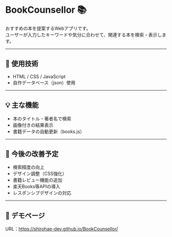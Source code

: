 # BookCounsellor 📚

おすすめの本を提案するWebアプリです。  
ユーザーが入力したキーワードや気分に合わせて、関連する本を検索・表示します。

---

## 🔧 使用技術
- HTML / CSS / JavaScript
- 自作データベース（json）使用

---

## 💡 主な機能
- 本のタイトル・著者名で検索
- 画像付きの結果表示
- 書籍データの自動更新（books.js）

---

## 🎨 今後の改善予定
- 検索精度の向上
- デザイン調整（CSS強化）
- 書籍レビュー機能の追加
- 楽天Books等APIの導入
- レスポンシブデザインの対応

---

## 🚀 デモページ
URL：https://shirohae-dev.github.io/BookCounsellor/
